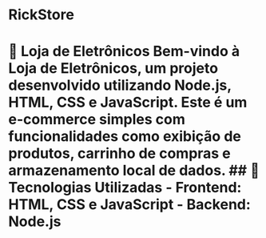 # RickStore
 # 🛒 Loja de Eletrônicos  Bem-vindo à **Loja de Eletrônicos**, um projeto desenvolvido utilizando **Node.js, HTML, CSS e JavaScript**. Este é um e-commerce simples com funcionalidades como exibição de produtos, carrinho de compras e armazenamento local de dados.  ## 🚀 Tecnologias Utilizadas  - **Frontend**: HTML, CSS e JavaScript - **Backend**: Node.js
